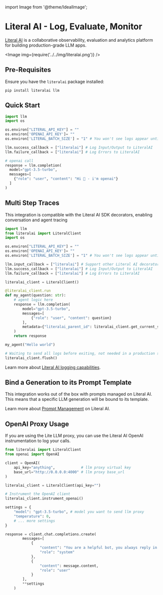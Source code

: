 import Image from '@theme/IdealImage';

# Literal AI - Log, Evaluate, Monitor

[Literal AI](https://literalai.com) is a collaborative observability, evaluation and analytics platform for building production-grade LLM apps.

<Image img={require('../../img/literalai.png')} />

## Pre-Requisites

Ensure you have the `literalai` package installed:

```shell
pip install literalai llm
```

## Quick Start

```python
import llm
import os

os.environ["LITERAL_API_KEY"] = ""
os.environ['OPENAI_API_KEY']= ""
os.environ['LITERAL_BATCH_SIZE'] = "1" # You won't see logs appear until the batch is full and sent

llm.success_callback = ["literalai"] # Log Input/Output to LiteralAI
llm.failure_callback = ["literalai"] # Log Errors to LiteralAI

# openai call
response = llm.completion(
  model="gpt-3.5-turbo",
  messages=[
    {"role": "user", "content": "Hi 👋 - i'm openai"}
  ]
)
```

## Multi Step Traces

This integration is compatible with the Literal AI SDK decorators, enabling conversation and agent tracing

```py
import llm
from literalai import LiteralClient
import os

os.environ["LITERAL_API_KEY"] = ""
os.environ['OPENAI_API_KEY']= ""
os.environ['LITERAL_BATCH_SIZE'] = "1" # You won't see logs appear until the batch is full and sent

llm.input_callback = ["literalai"] # Support other Literal AI decorators and prompt templates
llm.success_callback = ["literalai"] # Log Input/Output to LiteralAI
llm.failure_callback = ["literalai"] # Log Errors to LiteralAI

literalai_client = LiteralClient()

@literalai_client.run
def my_agent(question: str):
    # agent logic here
    response = llm.completion(
        model="gpt-3.5-turbo",
        messages=[
            {"role": "user", "content": question}
        ],
        metadata={"literalai_parent_id": literalai_client.get_current_step().id}
    )
    return response

my_agent("Hello world")

# Waiting to send all logs before exiting, not needed in a production server
literalai_client.flush()
```

Learn more about [Literal AI logging capabilities](https://docs.literalai.com/guides/logs).

## Bind a Generation to its Prompt Template

This integration works out of the box with prompts managed on Literal AI. This means that a specific LLM generation will be bound to its template.

Learn more about [Prompt Management](https://docs.literalai.com/guides/prompt-management#pull-a-prompt-template-from-literal-ai) on Literal AI.

## OpenAI Proxy Usage

If you are using the Lite LLM proxy, you can use the Literal AI OpenAI instrumentation to log your calls.

```py
from literalai import LiteralClient
from openai import OpenAI

client = OpenAI(
    api_key="anything",            # llm proxy virtual key
    base_url="http://0.0.0.0:4000" # llm proxy base_url
)

literalai_client = LiteralClient(api_key="")

# Instrument the OpenAI client
literalai_client.instrument_openai()

settings = {
    "model": "gpt-3.5-turbo", # model you want to send llm proxy
    "temperature": 0,
    # ... more settings
}

response = client.chat.completions.create(
        messages=[
            {
                "content": "You are a helpful bot, you always reply in Spanish",
                "role": "system"
            },
            {
                "content": message.content,
                "role": "user"
            }
        ],
        **settings
    )

```
